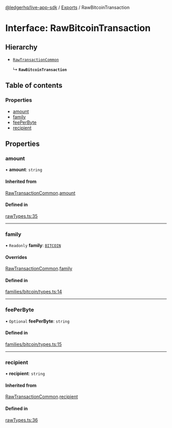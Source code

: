[@ledgerhq/live-app-sdk](../README.md) / [Exports](../modules.md) / RawBitcoinTransaction

# Interface: RawBitcoinTransaction

## Hierarchy

- [`RawTransactionCommon`](RawTransactionCommon.md)

  ↳ **`RawBitcoinTransaction`**

## Table of contents

### Properties

- [amount](RawBitcoinTransaction.md#amount)
- [family](RawBitcoinTransaction.md#family)
- [feePerByte](RawBitcoinTransaction.md#feeperbyte)
- [recipient](RawBitcoinTransaction.md#recipient)

## Properties

### amount

• **amount**: `string`

#### Inherited from

[RawTransactionCommon](RawTransactionCommon.md).[amount](RawTransactionCommon.md#amount)

#### Defined in

[rawTypes.ts:35](https://github.com/LedgerHQ/live-app-sdk/blob/5608a83/src/rawTypes.ts#L35)

___

### family

• `Readonly` **family**: [`BITCOIN`](../enums/FAMILIES.md#bitcoin)

#### Overrides

[RawTransactionCommon](RawTransactionCommon.md).[family](RawTransactionCommon.md#family)

#### Defined in

[families/bitcoin/types.ts:14](https://github.com/LedgerHQ/live-app-sdk/blob/5608a83/src/families/bitcoin/types.ts#L14)

___

### feePerByte

• `Optional` **feePerByte**: `string`

#### Defined in

[families/bitcoin/types.ts:15](https://github.com/LedgerHQ/live-app-sdk/blob/5608a83/src/families/bitcoin/types.ts#L15)

___

### recipient

• **recipient**: `string`

#### Inherited from

[RawTransactionCommon](RawTransactionCommon.md).[recipient](RawTransactionCommon.md#recipient)

#### Defined in

[rawTypes.ts:36](https://github.com/LedgerHQ/live-app-sdk/blob/5608a83/src/rawTypes.ts#L36)
